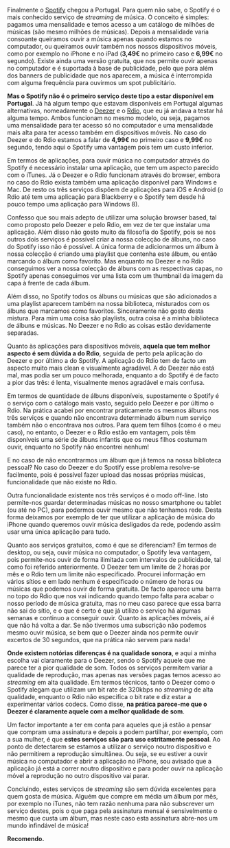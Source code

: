 Finalmente o [Spotify](http://www.spotify.com) chegou a Portugal. Para quem não sabe, o Spotify é o mais conhecido serviço de *streaming* de música. O conceito é simples: pagamos uma mensalidade e temos acesso a um catálogo de milhões de músicas (são mesmo milhões de músicas). Depois a mensalidade varia consoante queiramos ouvir a música apenas quando estamos no computador, ou queiramos ouvir também nos nossos dispositivos móveis, como por exemplo no iPhone e no iPad (**3,49€** no primeiro caso e **6,99€** no segundo). Existe ainda uma versão gratuita, que nos permite ouvir apenas no computador e é suportada à base de publicidade, pelo que para além dos banners de publicidade que nos aparecem, a música é interrompida com alguma frequência para ouvirmos um spot publicitário.

**Mas o Spotify não é o primeiro serviço deste tipo a estar disponível em Portugal**. Já há algum tempo que estavam disponíveis em Portugal algumas alternativas, nomeadamente o [Deezer](http://www.deezer.com) e o [Rdio](http://www.rdio.com), que eu já andava a testar há alguma tempo. Ambos funcionam no mesmo modelo, ou seja, pagamos uma mensalidade para ter acesso só no computador e uma mensalidade mais alta para ter acesso também em dispositivos móveis. No caso do Deezer e do Rdio estamos a falar de **4,99€** no primeiro caso e **9,99€** no segundo, tendo aqui o Spotify uma vantagem pois tem um custo inferior.

Em termos de aplicações, para ouvir música no computador através do Spotify é necessário instalar uma aplicação, que tem um aspecto parecido com o iTunes. Já o Deezer e o Rdio funcionam através do browser, embora no caso do Rdio exista também uma aplicação disponível para Windows e Mac. De resto os três serviços dispõem de aplicações para iOS e Android (o Rdio até tem uma aplicação para Blackberry e o Spotify tem desde há pouco tempo uma aplicação para Windows 8).

Confesso que sou mais adepto de utilizar uma solução browser based, tal como proposto pelo Deezer e pelo Rdio, em vez de ter que instalar uma aplicação. Além disso não gosto muito da filosofia do Spotify, pois se nos outros dois serviços é possível criar a nossa colecção de álbuns, no caso do Spotify isso não é possível. A única forma de adicionarmos um álbum à nossa colecção é criando uma playlist que contenha este álbum, ou então marcando o álbum como favorito. Mas enquanto no Deezer e no Rdio conseguimos ver a nossa colecção de álbuns com as respectivas capas, no Spotify apenas conseguimos ver uma lista com um thumbnail da imagem da capa à frente de cada álbum.

Além disso, no Spotify todos os álbuns ou músicas que são adicionados a uma playlist aparecem também na nossa biblioteca, misturados com os álbuns que marcamos como favoritos. Sinceramente não gosto desta mistura. Para mim uma coisa são playlists, outra coisa é a minha biblioteca de álbuns e músicas. No Deezer e no Rdio as coisas estão devidamente separadas.

Quanto às aplicações para dispositivos móveis, **aquela que tem melhor aspecto é sem dúvida a do Rdio**, seguida de perto pela aplicação do Deezer e por último a do Spotify. A aplicação do Rdio tem de facto um aspecto muito mais clean e visualmente agradável. A do Deezer não está mal, mas podia ser um pouco melhorada, enquanto a do Spotify é de facto a pior das três: é lenta, visualmente menos agradável e mais confusa.

Em termos de quantidade de álbuns disponíveis, supostamente o Spotify é o serviço com o catálogo mais vasto, seguido pelo Deezer e por último o Rdio. Na prática acabei por encontrar praticamente os mesmos álbuns nos três serviços e quando não encontrava determinado álbum num serviço também não o encontrava nos outros. Para quem tem filhos (como é o meu caso), no entanto, o Deezer e o Rdio estão em vantagem, pois têm disponíveis uma série de álbuns infantis que os meus filhos costumam ouvir, enquanto no Spotify não encontrei nenhum!

E no caso de não encontrarmos um álbum que já temos na nossa biblioteca pessoal? No caso do Deezer e do Spotify esse problema resolve-se facilmente, pois é possível fazer upload das nossas próprias músicas, funcionalidade que não existe no Rdio.

Outra funcionalidade existente nos três serviços é o modo off-line. Isto permite-nos guardar determinadas músicas no nosso smartphone ou tablet (ou até no PC), para podermos ouvir mesmo que não tenhamos rede. Desta forma deixamos por exemplo de ter que utilizar a aplicação de música do iPhone quando queremos ouvir música desligados da rede, podendo assim usar uma única aplicação para tudo.

Quanto aos serviços gratuitos, como é que se diferenciam? Em termos de desktop, ou seja, ouvir música no computador, o Spotify leva vantagem, pois permite-nos ouvir de forma ilimitada com intervalos de publicidade, tal como foi referido anteriormente. O Deezer tem um limite de 2 horas por mês e o Rdio tem um limite não especificado. Procurei informação em vários sítios e em lado nenhum é especificado o número de horas ou músicas que podemos ouvir de forma gratuita. De facto aparece uma barra no topo do Rdio que nos vai indicando quando tempo falta para acabar o nosso período de música gratuita, mas no meu caso parece que essa barra não sai do sítio, e o que é certo é que já utilizo o serviço há algumas semanas e continuo a conseguir ouvir. Quanto às aplicações móveis, aí é que não há volta a dar. Se não tivermos uma subscrição não podemos mesmo ouvir música, se bem que o Deezer ainda nos permite ouvir excertos de 30 segundos, que na prática não servem para nada!

**Onde existem notórias diferenças é na qualidade sonora**, e aqui a minha escolha vai claramente para o Deezer, sendo o Spotify aquele que me parece ter a pior qualidade de som. Todos os serviços permitem variar a qualidade de reprodução, mas apenas nas versões pagas temos acesso ao *streaming* em alta qualidade. Em termos técnicos, tanto o Deezer como o Spotify alegam que utilizam um bit rate de 320kbps no *streaming* de alta qualidade, enquanto o Rdio não especifica o bit rate e diz estar a experimentar vários codecs. Como disse, **na prática parece-me que o Deezer é claramente aquele com a melhor qualidade de som**.

Um factor importante a ter em conta para aqueles que já estão a pensar que compram uma assinatura e depois a podem partilhar, por exemplo, com a sua mulher, é que **estes serviços são para uso estritamente pessoal**. Ao ponto de detectarem se estamos a utilizar o serviço noutro dispositivo e não permitirem a reprodução simultânea. Ou seja, se eu estiver a ouvir música no computador e abrir a aplicação no iPhone, sou avisado que a aplicação já está a correr noutro dispositivo e para poder ouvir na aplicação móvel a reprodução no outro dispositivo vai parar.

Concluindo, estes serviços de *streaming* são sem dúvida excelentes para quem gosta de música. Alguém que compre em média um álbum por mês, por exemplo no iTunes, não tem razão nenhuma para não subscrever um serviço destes, pois o que paga pela assinatura mensal é sensivelmente o mesmo que custa um álbum, mas neste caso esta assinatura abre-nos um mundo infindável de música!

**Recomendo.**